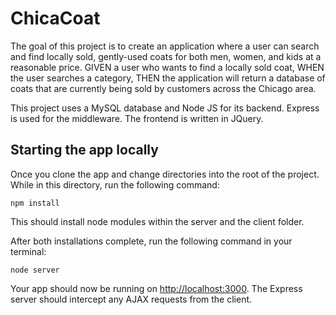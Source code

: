 # ChicaCoat

The goal of this project is to create an application where a user can search and find locally sold, gently-used coats for both men, women, and kids at a reasonable price.
GIVEN a user who wants to find a locally sold coat, WHEN the user searches a category, THEN the application will return a database of coats that are currently being sold by customers across the Chicago area.

This project uses a MySQL database and Node JS for its backend. Express is used for the middleware. The frontend is written in JQuery. 

## Starting the app locally

Once you clone the app and change directories into the root of the project. While in this directory, run the following command:

```
npm install
```

This should install node modules within the server and the client folder.

After both installations complete, run the following command in your terminal:

```
node server
```

Your app should now be running on <http://localhost:3000>. The Express server should intercept any AJAX requests from the client.
